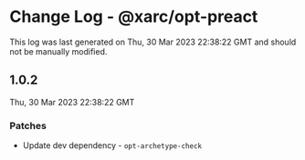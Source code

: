 # Change Log - @xarc/opt-preact

This log was last generated on Thu, 30 Mar 2023 22:38:22 GMT and should not be manually modified.

## 1.0.2
Thu, 30 Mar 2023 22:38:22 GMT

### Patches

-  Update dev dependency - `opt-archetype-check`

